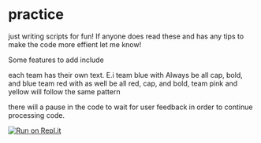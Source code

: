 # practice
just writing scripts for fun!
If anyone does read these and has any tips to make the code more effient let me know!

Some features to add include

each team has their own text. 
  E.i team blue with Always be all cap, bold, and blue
  team red with as well be all red, cap, and bold, 
  team pink and yellow will follow the same pattern
  
there will a pause in the code to wait for user feedback in order to continue processing code.



[![Run on Repl.it](https://repl.it/badge/github/TZ-28/practice)](https://repl.it/github/TZ-28/practice)
